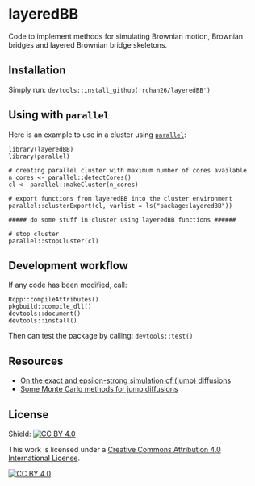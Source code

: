 # layeredBB

Code to implement methods for simulating Brownian motion, Brownian bridges and layered Brownian bridge skeletons.

## Installation

Simply run: `devtools::install_github('rchan26/layeredBB')`

## Using with `parallel`

Here is an example to use in a cluster using [`parallel`](https://stat.ethz.ch/R-manual/R-devel/library/parallel/doc/parallel.pdf):

```
library(layeredBB)
library(parallel)

# creating parallel cluster with maximum number of cores available
n_cores <- parallel::detectCores()
cl <- parallel::makeCluster(n_cores)

# export functions from layeredBB into the cluster environment
parallel::clusterExport(cl, varlist = ls("package:layeredBB"))

##### do some stuff in cluster using layeredBB functions ######

# stop cluster
parallel::stopCluster(cl)
```

## Development workflow

If any code has been modified, call:

```
Rcpp::compileAttributes()
pkgbuild::compile_dll()
devtools::document()
devtools::install()
```

Then can test the package by calling: `devtools::test()`

## Resources

* [On the exact and epsilon-strong simulation of (jump) diffusions](https://warwick.ac.uk/fac/sci/statistics/staff/academic-research/johansen/publications/PJR16.pdf)
* [Some Monte Carlo methods for jump diffusions](http://wrap.warwick.ac.uk/60602/)

## License

Shield: [![CC BY 4.0][cc-by-shield]][cc-by]

This work is licensed under a
[Creative Commons Attribution 4.0 International License][cc-by].

[![CC BY 4.0][cc-by-image]][cc-by]

[cc-by]: http://creativecommons.org/licenses/by/4.0/
[cc-by-image]: https://i.creativecommons.org/l/by/4.0/88x31.png
[cc-by-shield]: https://img.shields.io/badge/License-CC%20BY%204.0-lightgrey.svg
